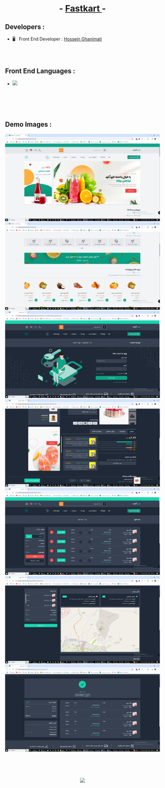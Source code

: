 <h1 align="center">- <a href="https://hossein-ghanimati.github.io/fastkart/index.html"> Fastkart </a> -</h1>


<h2>Developers : </h2>
<ul>
  <li>🖥 &nbsp; Front End Developer : <a href="github.com/hossein-ghanimati">Hossein Ghanimati</a></li>
</ul>

<br/>
<br/>

<h2>Front End Languages : </h2>
<ul>
  <li>
  <img src="https://skillicons.dev/icons?i=js,html,tailwind" data-canonical-src="https://skillicons.dev/icons?i=js,html,tailwind" style="max-width: 100%;">
  </li>
</ul>

<br/>
<br/>

<br/>
<br/>

<h2>Demo Images :</h2>

<p>
  <img src="https://raw.githubusercontent.com/hossein-ghanimati/fastkart/refs/heads/main/demo/1.png" />
  <br>
  <img src="https://raw.githubusercontent.com/hossein-ghanimati/fastkart/refs/heads/main/demo/3.png" />
  <br>
  <img src="https://raw.githubusercontent.com/hossein-ghanimati/fastkart/refs/heads/main/demo/9.png" />
  <br>
  <img src="https://raw.githubusercontent.com/hossein-ghanimati/fastkart/refs/heads/main/demo/13.png" />
  <br>
  <img src="https://raw.githubusercontent.com/hossein-ghanimati/fastkart/refs/heads/main/demo/14.png" />
  <br>
  <img src="https://raw.githubusercontent.com/hossein-ghanimati/fastkart/refs/heads/main/demo/15.png" />
  <br>
  <img src="https://raw.githubusercontent.com/hossein-ghanimati/fastkart/refs/heads/main/demo/17.png" />
</p>


<br/>
<br/>


<h2 align="center">
  <a href="https://hossein-ghanimati.github.io/fastkart/"><img src="https://img.shields.io/badge/See%20Demo-8A2BE2" /></a>
</h2>
